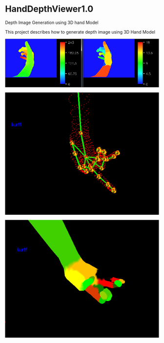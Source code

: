 # HandDepthViewer1.0
Depth Image Generation using 3D hand Model

This project describes how to generate depth image using 3D Hand Model


![Screenshot](x.png)

![Screenshot](y.png)

![Screenshot](z.png)




